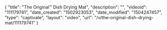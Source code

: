 {
    "title": "The Original&trade; Dish Drying Mat",
    "description": "",
    "videoid": "111179741",
    "date_created": "1502923053",
    "date_modified": "1504247457",
    "type": "captivate",
    "layout": "video",
    "url": "\/v\/the-original-dish-drying-mat\/111179741"
}